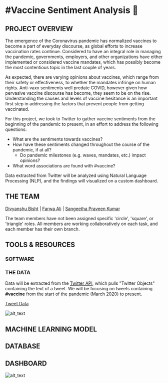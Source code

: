 # #Vaccine Sentiment Analysis 💉

## PROJECT OVERVIEW

The emergence of the Coronavirus pandemic has normalized vaccines to become a part of everyday discourse, as global efforts to increase vaccination rates continue. Considered to have an integral role in managing the pandemic, governments, employers, and other organizations have either implemented or considered vaccine mandates, which has possibly become the most contentious topic in the last couple of years.

As expected, there are varying opinions about vaccines, which range from their safety or effectiveness, to whether the mandates infringe on human rights. Anti-vaxx sentiments well predate COVID, however given how pervasive vaccine discourse has become, they seem to be on the rise. Understanding the causes and levels of vaccine hesitance is an important first step in addressing the factors that prevent people from getting vaccinated.

For this project, we took to Twitter to gather vaccine sentiments from the beginning of the pandemic to present, in an effort to address the following questions:

* What are the sentiments towards vaccines?
* How have these sentiments changed throughout the course of the pandemic, if at all?
  * Do pandemic milestones (e.g. waves, mandates, etc.) impact opinions? 
* What word associations are found with #vaccine?

Data extracted from Twitter will be analyzed using Natural Language Processing (NLP), and the findings will visualized on a custom dashboard.

## THE TEAM

[Divyanshu Bisht](https://github.com/div1085) | [Farwa Ali](https://github.com/farwaali08) | [Sangeetha Praveen Kumar](https://github.com/praveen240881)

The team members have not been assigned specific 'circle', 'square', or 'triangle' roles. All members are working collaboratively on each task, and each member has their own branch.

## TOOLS & RESOURCES

### SOFTWARE

### THE DATA

Data will be extracted from the [Twitter API](https://developer.twitter.com/en), which pulls "Twitter Objects" containing the text of a tweet. We will be focusing on tweets containing **#vaccine** from the start of the pandemic (March 2020) to present.

[Tweet Data](https://developer.twitter.com/en/docs/twitter-api/v1/data-dictionary/object-model/tweet)

![alt_text](https://user-images.githubusercontent.com/89050277/149606858-8295d3f2-ab25-45bc-bf8e-df773f423473.jpg)


## MACHINE LEARNING MODEL

## DATABASE

## DASHBOARD

![alt_text](https://user-images.githubusercontent.com/89050277/149342404-364b67d3-54ff-4646-af82-28fee2670027.jpg)
